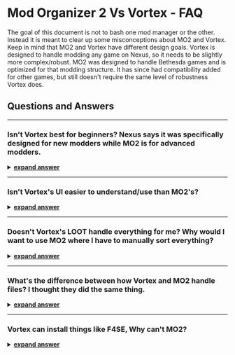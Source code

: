 # Mod Organizer 2 Vs Vortex - FAQ

The goal of this document is not to bash one mod manager or the other. Instead it is meant to clear up some misconceptions about MO2 and Vortex. Keep in mind that MO2 and Vortex have different design goals. Vortex is designed to handle modding any game on Nexus, so it needs to be slightly more complex/robust. MO2 was designed to handle Bethesda games and is optimized for that modding structure. It has since had compatibility added for other games, but still doesn't require the same level of robustness Vortex does. 

## Questions and Answers

---

### Isn't Vortex best for beginners? Nexus says it was specifically designed for new modders while MO2 is for advanced modders.

<details>

  <summary><u><b>expand answer</u></b></summary>

In my opinion no. I'm not saying Vortex doesn't work for beginners, but it doesn't help you build any skills or understanding either.

Vortex works great if you never plan on exceeding 20 mods or so. Once you pass that number, user intervention is required to manage conflicts and load order. Now you have a problem. You have lots of mods you want to use, but have no knowledge of how to handle conflicts and load order because Vortex has been doing it for you.

These are skills and knowledge you acquire immediately while using MO2 because it doesn't do anything in the background for you. Your knowledge will grow at a steady rate as you continue to add mods instead of the large spike of knowledge required for Vortex once it can no longer properly handle the number of mods you want to use. 

</details>

---

### Isn't Vortex's UI easier to understand/use than MO2's? 

<details>

  <summary><u><b>expand answer</u></b></summary>

In some cases yes. If you have a small mod list Vortex can be simpler to use. However, once you start using custom rules it becomes quite complex. Meanwhile, MO2 has the same level of complexity regardless of how many mods you have installed.

Vortex has all its information split up onto different screens. Installed/enabled mods, file overwrite rules, plugin order, plugin groups (LOOT groups), and plugin-to-plugin specific load order rules all have their own screen. It becomes quite difficult to remember what you have done previously which can lead to creating cyclical rules that can be quite difficult to troubleshot. (Yes, I have done this and it was a nightmare figuring out where I made the mistake) 

In contrast, you can see all file overwrites and plugin order at the same time in MO2. There is no switching from screen to screen, or trying to remember what other rules/groups you have created to manage things. In addition you use the same methods for managing file conflicts and plugin load order: drag and drop. Whichever mod/plugin is lower in the list wins.

</details>

---

### Doesn't Vortex's LOOT handle everything for me? Why would I want to use MO2 where I have to manually sort everything?

<details>

  <summary><u><b>expand answer</u></b></summary>

LOOT isn't perfect, at some point user intervention is required to properly handle conflicts. With Vortex you have to start working around LOOT's default sorting rules, which requires advanced knowledge of LOOT groups and plugin conflict resolution.

MO2 can run a basic version of LOOT, which will ensure plugins will be loaded after any plugins it has tagged as a master. Outside of that you are not confined to any specific sorting schema and can sort things in a way that makes sense for you.


</details>


---

### What's the difference between how Vortex and MO2 handle files? I thought they did the same thing.

<details>

  <summary><u><b>expand answer</b></u></summary>

The end result of how each manager handles files feels the same to the user, but when you look into it, they are completely different. 

Note: The following is a very simplified explanation, if you would like a more in-depth answer feel free to contact me on Discord or Nexus.

Vortex uses what are essentially advanced shortcuts (hard links) to make files available in the Fallout 4 folder. This method has several disadvantages:

  1. Hard-links can only be used to link files to the same drive letter (C:). This means you cannot have your mods and game on two separate drives.

  1. The system used to manage these links is vulnerable to errors, which can lead to files being deleted, not removed, or not updated when expected. (While this is rare, it can cause major issues)

  1. Using the base Fallout 4 folder means if something goes wrong you could be left with your base game files broken or missing, which would require you to do a full re-install of the game to fix it.

Mod Organizer 2 uses a standalone virtual file system. This system avoids the disadvantages present in Vortex's systems:

  1. The virtual file system is not tied to a single drive, you can have your mods and game on separate drives if you wish.

  1. The virtual file system is regenerated every time the game is launched, so it is highly unlikely to contain errors.

  1. Since MO2 generates its own file system your game folder is never touched so you will never have to reinstall your game again.

</details>

---

### Vortex can install things like F4SE, Why can't MO2?

<details>

  <summary><u><b>expand answer</b></u></summary>

Since Vortex just uses hard links (see question above if you don't know what this means) it's easy to put these files directly in the root (base) Fallout 4 folder. But this comes with the risk of messing up your game files.

Mod organizer 2's virtual file system does not interact with the root Fallout 4 folder by default, it only makes a copy of the Data folder in the virtual file system.

There is a tool to enable MO2 to install things like F4SE called Root Builder. This tool first makes a backup of your root Fallout 4 folder. When the game is launched it copies the required files to the Fallout 4 folder. After the game closes it removes the files it added and checks the contents of your Fallout 4 folder against the backup it made to ensure no files were removed or modified in any way. If anything was changed (extremely unlikely) it will notify you and you can restore your original files from the backup.

If you would like more details about Root Builder I have a guide for installing and using it [here](./mo2-rootbuilder.md)

</details>
